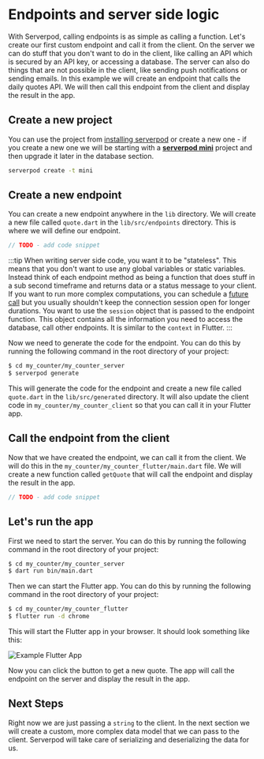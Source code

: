 # Endpoints and server side logic

With Serverpod, calling endpoints is as simple as calling a function. Let's create our first custom endpoint and call it from the client. On the server we can do stuff that you don't want to do in the client, like calling an API which is secured by an API key, or accessing a database. The server can also do things that are not possible in the client, like sending push notifications or sending emails. In this example we will create an endpoint that calls the daily quotes API. We will then call this endpoint from the client and display the result in the app.

## Create a new project

You can use the project from [installing serverpod](installing-serverpod) or create a new one - if you create a new one we will be starting with a **[serverpod mini](get-started-with-mini)** project and then upgrade it later in the database section.

```bash
serverpod create -t mini
```

## Create a new endpoint

You can create a new endpoint anywhere in the `lib` directory. We will create a new file called `quote.dart` in the `lib/src/endpoints` directory. This is where we will define our endpoint.

```dart
// TODO - add code snippet
```

:::tip
When writing server side code, you want it to be "stateless". This means that you don't want to use any global variables or static variables. Instead think of each endpoint method as being a function that does stuff in a sub second timeframe and returns data or a status message to your client. If you want to run more complex computations, you can schedule a [future call]() but you usually shouldn't keep the connection session open for longer durations. You want to use the `session` object that is passed to the endpoint function. This object contains all the information you need to access the database, call other endpoints. It is similar to the `context` in Flutter.
:::

Now we need to generate the code for the endpoint. You can do this by running the following command in the root directory of your project:

```bash
$ cd my_counter/my_counter_server
$ serverpod generate
```

This will generate the code for the endpoint and create a new file called `quote.dart` in the `lib/src/generated` directory. It will also update the client code in `my_counter/my_counter_client` so that you can call it in your Flutter app.

## Call the endpoint from the client

Now that we have created the endpoint, we can call it from the client. We will do this in the `my_counter/my_counter_flutter/main.dart` file. We will create a new function called `getQuote` that will call the endpoint and display the result in the app.

```dart
// TODO - add code snippet
```

## Let's run the app

First we need to start the server. You can do this by running the following command in the root directory of your project:

```bash
$ cd my_counter/my_counter_server
$ dart run bin/main.dart
```

Then we can start the Flutter app. You can do this by running the following command in the root directory of your project:

```bash
$ cd my_counter/my_counter_flutter
$ flutter run -d chrome
```

This will start the Flutter app in your browser. It should look something like this:

![Example Flutter App](https://serverpod.dev/assets/img/flutter-example-web.png)

Now you can click the button to get a new quote. The app will call the endpoint on the server and display the result in the app.

## Next Steps

Right now we are just passing a `string` to the client. In the next section we will create a custom, more complex data model that we can pass to the client. Serverpod will take care of serializing and deserializing the data for us.
